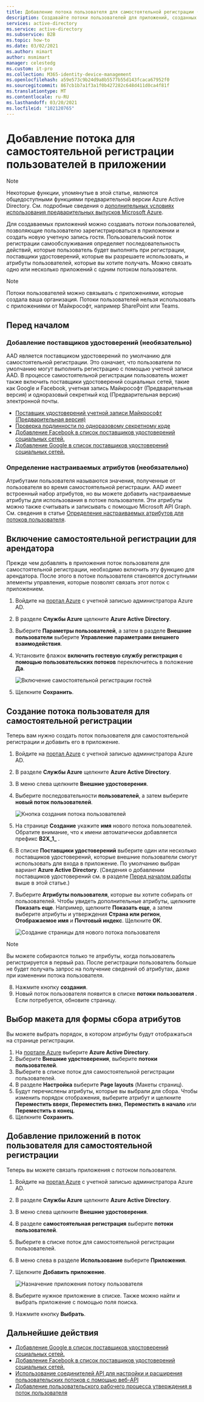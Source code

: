 ```yaml
---
title: Добавление потока пользователя для самостоятельной регистрации (AAD)
description: Создавайте потоки пользователей для приложений, созданных вашей организацией. Затем пользователи, посещающие это приложение, могут получить учетную запись гостя с помощью параметров, настроенных в потоке пользователя.
services: active-directory
ms.service: active-directory
ms.subservice: B2B
ms.topic: how-to
ms.date: 03/02/2021
ms.author: mimart
author: msmimart
manager: celestedg
ms.custom: it-pro
ms.collection: M365-identity-device-management
ms.openlocfilehash: a59e573c9b24d9a8b5577b55d143fcaca67952f0
ms.sourcegitcommit: 867cb1b7a1f3a1f0b427282c648d411d0ca4f81f
ms.translationtype: MT
ms.contentlocale: ru-RU
ms.lasthandoff: 03/20/2021
ms.locfileid: "102120765"
---
```

# <a name="add-a-self-service-sign-up-user-flow-to-an-app"></a>Добавление потока для самостоятельной регистрации пользователей в приложении

> [!NOTE]
> Некоторые функции, упомянутые в этой статье, являются общедоступными функциями предварительной версии Azure Active Directory. См. подробные сведения о [дополнительных условиях использования предварительных выпусков Microsoft Azure](https://azure.microsoft.com/support/legal/preview-supplemental-terms/).

Для создаваемых приложений можно создавать потоки пользователей, позволяющие пользователю зарегистрироваться в приложении и создать новую учетную запись гостя. Пользовательский поток регистрации самообслуживания определяет последовательность действий, которые пользователь будет выполнять при регистрации, поставщики удостоверений, которые вы разрешаете использовать, и атрибуты пользователей, которые вы хотите получать. Можно связать одно или несколько приложений с одним потоком пользователя.

> [!NOTE]
> Потоки пользователей можно связывать с приложениями, которые создала ваша организация. Потоки пользователей нельзя использовать с приложениями от Майкрософт, например SharePoint или Teams.

## <a name="before-you-begin"></a>Перед началом

### <a name="add-identity-providers-optional"></a>Добавление поставщиков удостоверений (необязательно)

AAD является поставщиком удостоверений по умолчанию для самостоятельной регистрации. Это означает, что пользователи по умолчанию могут выполнить регистрацию с помощью учетной записи AAD. В процессе самостоятельной регистрации пользователь может также включить поставщики удостоверений социальных сетей, такие как Google и Facebook, учетная запись Майкрософт (Предварительная версия) и одноразовый секретный код (Предварительная версия) электронной почты.

- [Поставщик удостоверений учетной записи Майкрософт (Предварительная версия)](microsoft-account.md)
- [Проверка подлинности по одноразовому секретному коде](one-time-passcode.md)
- [Добавление Facebook в список поставщиков удостоверений социальных сетей.](facebook-federation.md)
- [Добавление Google в список поставщиков удостоверений социальных сетей.](google-federation.md)

### <a name="define-custom-attributes-optional"></a>Определение настраиваемых атрибутов (необязательно)

Атрибутами пользователя называются значения, полученные от пользователя во время самостоятельной регистрации. AAD имеет встроенный набор атрибутов, но вы можете добавить настраиваемые атрибуты для использования в потоке пользователя. Эти атрибуты можно также считывать и записывать с помощью Microsoft API Graph. См. сведения в статье [Определение настраиваемых атрибутов для потоков пользователя](user-flow-add-custom-attributes.md).

## <a name="enable-self-service-sign-up-for-your-tenant"></a>Включение самостоятельной регистрации для арендатора

Прежде чем добавлять в приложения поток пользователя для самостоятельной регистрации, необходимо включить эту функцию для арендатора. После этого в потоке пользователя становятся доступными элементы управления, которые позволят связать этот поток с приложением.

1. Войдите на [портал Azure](https://portal.azure.com) с учетной записью администратора Azure AD.
2. В разделе **Службы Azure** щелкните **Azure Active Directory**.
3. Выберите **Параметры пользователей**, а затем в разделе **Внешние пользователи** выберите **Управление параметрами внешнего взаимодействия**.
4. Установите флажок **включить гостевую службу регистрация с помощью пользовательских потоков** переключитесь в положение **Да**.

   ![Включение самостоятельной регистрации гостей](media/self-service-sign-up-user-flow/enable-self-service-sign-up.png)
5. Щелкните **Сохранить**.
## <a name="create-the-user-flow-for-self-service-sign-up"></a>Создание потока пользователя для самостоятельной регистрации

Теперь вам нужно создать поток пользователя для самостоятельной регистрации и добавить его в приложение.

1. Войдите на [портал Azure](https://portal.azure.com) с учетной записью администратора Azure AD.
2. В разделе **Службы Azure** щелкните **Azure Active Directory**.
3. В меню слева щелкните **Внешние удостоверения**.
4. Выберите последовательности **пользователей**, а затем выберите **новый поток пользователей**.

   ![Кнопка создания потока пользователей](media/self-service-sign-up-user-flow/new-user-flow.png)

5. На странице **Создание** укажите **имя** нового потока пользователей. Обратите внимание, что к имени автоматически добавляется префикс **B2X_1_** .
6. В списке **Поставщики удостоверений** выберите один или несколько поставщиков удостоверений, которые внешние пользователи смогут использовать для входа в приложение. По умолчанию выбран вариант **Azure Active Directory**. (Сведения о добавлении поставщиков удостоверений см. в разделе [Перед началом работы](#before-you-begin) выше в этой статье.)
7. Выберите **Атрибуты пользователя**, которые вы хотите собирать от пользователей. Чтобы увидеть дополнительные атрибуты, щелкните **Показать еще**. Например, щелкните **Показать еще**, а затем выберите атрибуты и утверждения **Страна или регион**, **Отображаемое имя** и **Почтовый индекс**. Щелкните **ОК**.

   ![Создание страницы для нового потока пользователя](media/self-service-sign-up-user-flow/create-user-flow.png)

> [!NOTE]
> Вы можете собираются только те атрибуты, когда пользователь регистрируется в первый раз. После регистрации пользователь больше не будет получать запрос на получение сведений об атрибутах, даже при изменении потока пользователя.

8. Нажмите кнопку **создания**.
9. Новый поток пользователя появится в списке **потоки пользователя** . Если потребуется, обновите страницу.

## <a name="select-the-layout-of-the-attribute-collection-form"></a>Выбор макета для формы сбора атрибутов

Вы можете выбрать порядок, в котором атрибуты будут отображаться на странице регистрации. 

1. На [портале Azure](https://portal.azure.com) выберите **Azure Active Directory**.
2. Выберите **Внешние удостоверения**, выберите **потоки пользователей**.
3. Выберите в списке поток для самостоятельной регистрации пользователей.
4. В разделе **Настройка** выберите **Page layouts** (Макеты страниц).
5. Будут перечислены атрибуты, которые вы выбрали для сбора. Чтобы изменить порядок отображения, выберите атрибут и щелкните **Переместить вверх**, **Переместить вниз**, **Переместить в начало** или **Переместить в конец**.
6. Щелкните **Сохранить**.

## <a name="add-applications-to-the-self-service-sign-up-user-flow"></a>Добавление приложений в поток пользователя для самостоятельной регистрации

Теперь вы можете связать приложения с потоком пользователя.

1. Войдите на [портал Azure](https://portal.azure.com) с учетной записью администратора Azure AD.
2. В разделе **Службы Azure** щелкните **Azure Active Directory**.
3. В меню слева щелкните **Внешние удостоверения**.
4. В разделе **самостоятельная регистрация** выберите **потоки пользователей**.
5. Выберите в списке поток для самостоятельной регистрации пользователей.
6. В меню слева в разделе **Использование** выберите **Приложения**.
7. Щелкните **Добавить приложение**.

   ![Назначение приложения потоку пользователя](media/self-service-sign-up-user-flow/assign-app-to-user-flow.png)

8. Выберите нужное приложение в списке. Также можно найти и выбрать приложение с помощью поля поиска.
9. Нажмите кнопку **Выбрать**.

## <a name="next-steps"></a>Дальнейшие действия

- [Добавление Google в список поставщиков удостоверений социальных сетей.](google-federation.md)
- [Добавление Facebook в список поставщиков удостоверений социальных сетей.](facebook-federation.md)
- [Использование соединителей API для настройки и расширения пользовательских потоков с помощью веб-API](api-connectors-overview.md)
- [Добавление пользовательского рабочего процесса утверждения в поток пользователя](self-service-sign-up-add-approvals.md)
